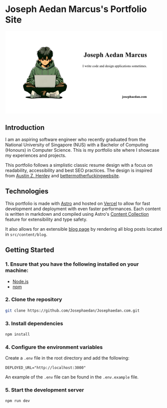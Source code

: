 # Joseph Aedan Marcus's Portfolio Site

![Portfolio](./public/images/og-image.webp)

## Introduction

I am an aspiring software engineer who recently graduated from the National University of Singapore (NUS) with a Bachelor of Computing (Honours) in Computer Science. This is my portfolio site where I showcase my experiences and projects.

This portfolio follows a simplistic classic resume design with a focus on readability, accessibility and best SEO practices. The design is inspired from [Austin Z. Henley]("https://austinhenley.com/index.html") and [bettermotherfuckingwebsite]("http://bettermotherfuckingwebsite.com/").

## Technologies

This portfolio is made with [Astro]("https://astro.build/") and hosted on [Vercel]("https://vercel.com/") to allow for fast development and deployment with even faster performances. Each content is written in markdown and compiled using Astro's [Content Collection]("https://docs.astro.build/guides/content-collections") feature for extensibility and type safety.

It also allows for an extensible [blog page]("https://josephaedan.com/blog") by rendering all blog posts located in `src/content/blog`.

## Getting Started

### 1. Ensure that you have the following installed on your machine:

- [Node.js]("https://nodejs.org/en/")
- [npm]("https://www.npmjs.com/")

### 2. Clone the repository

```bash
git clone https://github.com/Josephaedan/Josephaedan.com.git
```

### 3. Install dependencies

```bash
npm install
```

### 4. Configure the environment variables

Create a `.env` file in the root directory and add the following:

```env
DEPLOYED_URL="http://localhost:3000"
```

An example of the `.env` file can be found in the `.env.example` file.

### 5. Start the development server

```bash
npm run dev
```
